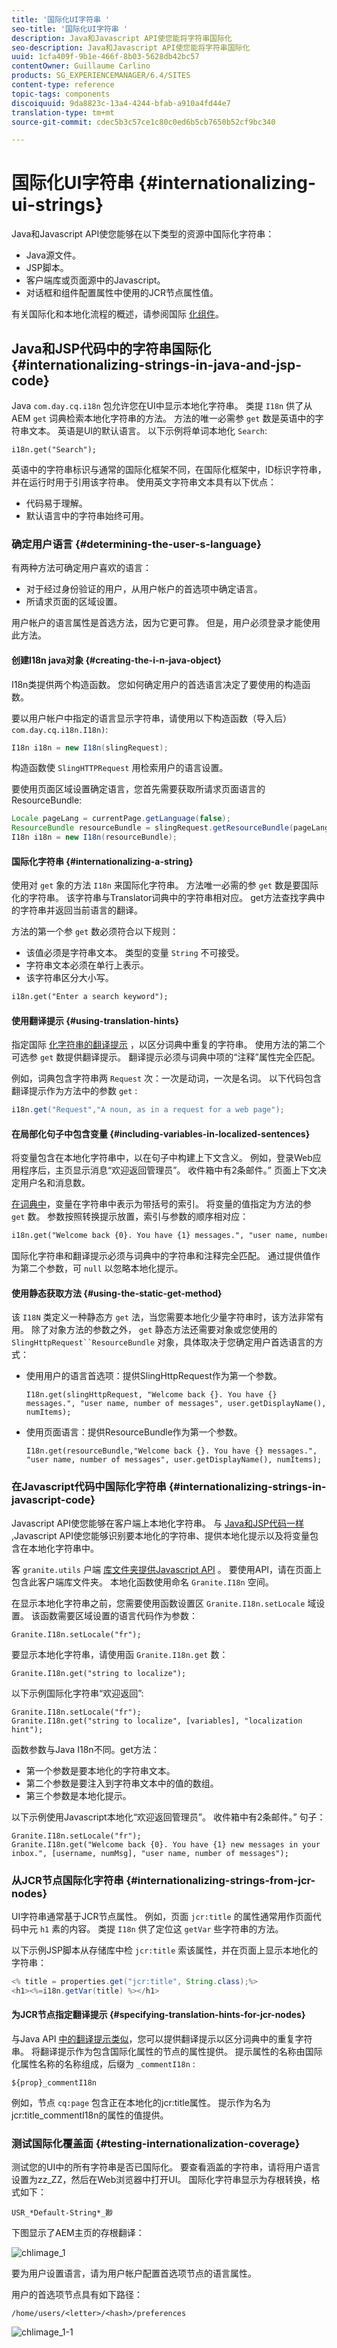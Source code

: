 ```yaml
---
title: '国际化UI字符串 '
seo-title: '国际化UI字符串 '
description: Java和Javascript API使您能将字符串国际化
seo-description: Java和Javascript API使您能将字符串国际化
uuid: 1cfa409f-9b1e-466f-8b03-5628db42bc57
contentOwner: Guillaume Carlino
products: SG_EXPERIENCEMANAGER/6.4/SITES
content-type: reference
topic-tags: components
discoiquuid: 9da8823c-13a4-4244-bfab-a910a4fd44e7
translation-type: tm+mt
source-git-commit: cdec5b3c57ce1c80c0ed6b5cb7650b52cf9bc340

---
```



# 国际化UI字符串 {#internationalizing-ui-strings}

Java和Javascript API使您能够在以下类型的资源中国际化字符串：

* Java源文件。
* JSP脚本。
* 客户端库或页面源中的Javascript。
* 对话框和组件配置属性中使用的JCR节点属性值。

有关国际化和本地化流程的概述，请参阅国际 [化组件](/help/sites-developing/i18n.md)。

## Java和JSP代码中的字符串国际化 {#internationalizing-strings-in-java-and-jsp-code}

Java `com.day.cq.i18n` 包允许您在UI中显示本地化字符串。 类提 `I18n` 供了从AEM `get` 词典检索本地化字符串的方法。 方法的唯一必需参 `get` 数是英语中的字符串文本。 英语是UI的默认语言。 以下示例将单词本地化 `Search`:

`i18n.get("Search");`

英语中的字符串标识与通常的国际化框架不同，在国际化框架中，ID标识字符串，并在运行时用于引用该字符串。 使用英文字符串文本具有以下优点：

* 代码易于理解。
* 默认语言中的字符串始终可用。

### 确定用户语言 {#determining-the-user-s-language}

有两种方法可确定用户喜欢的语言：

* 对于经过身份验证的用户，从用户帐户的首选项中确定语言。
* 所请求页面的区域设置。

用户帐户的语言属性是首选方法，因为它更可靠。 但是，用户必须登录才能使用此方法。

#### 创建I18n java对象 {#creating-the-i-n-java-object}

I18n类提供两个构造函数。 您如何确定用户的首选语言决定了要使用的构造函数。

要以用户帐户中指定的语言显示字符串，请使用以下构造函数（导入后） `com.day.cq.i18n.I18n)`:

```java
I18n i18n = new I18n(slingRequest);
```

构造函数使 `SlingHTTPRequest` 用检索用户的语言设置。

要使用页面区域设置确定语言，您首先需要获取所请求页面语言的ResourceBundle:

```java
Locale pageLang = currentPage.getLanguage(false);
ResourceBundle resourceBundle = slingRequest.getResourceBundle(pageLang);
I18n i18n = new I18n(resourceBundle); 
```

#### 国际化字符串 {#internationalizing-a-string}

使用对 `get` 象的方法 `I18n` 来国际化字符串。 方法唯一必需的参 `get` 数是要国际化的字符串。 该字符串与Translator词典中的字符串相对应。 get方法查找字典中的字符串并返回当前语言的翻译。

方法的第一个参 `get` 数必须符合以下规则：

* 该值必须是字符串文本。 类型的变量 `String` 不可接受。
* 字符串文本必须在单行上表示。
* 该字符串区分大小写。

```xml
i18n.get("Enter a search keyword");
```

#### 使用翻译提示 {#using-translation-hints}

指定国际 [化字符串的翻译提示](/help/sites-developing/i18n-translator.md#adding-changing-and-removing-strings) ，以区分词典中重复的字符串。 使用方法的第二个可选参 `get` 数提供翻译提示。 翻译提示必须与词典中项的“注释”属性完全匹配。

例如，词典包含字符串两 `Request` 次：一次是动词，一次是名词。 以下代码包含翻译提示作为方法中的参数 `get` :

```java
i18n.get("Request","A noun, as in a request for a web page");
```

#### 在局部化句子中包含变量 {#including-variables-in-localized-sentences}

将变量包含在本地化字符串中，以在句子中构建上下文含义。 例如，登录Web应用程序后，主页显示消息“欢迎返回管理员”。 收件箱中有2条邮件。” 页面上下文决定用户名和消息数。

[在词典中](/help/sites-developing/i18n-translator.md#adding-changing-and-removing-strings)，变量在字符串中表示为带括号的索引。 将变量的值指定为方法的参 `get` 数。 参数按照转换提示放置，索引与参数的顺序相对应：

```xml
i18n.get("Welcome back {0}. You have {1} messages.", "user name, number of messages", user.getDisplayName(), numItems); 
```

国际化字符串和翻译提示必须与词典中的字符串和注释完全匹配。 通过提供值作为第二个参数，可 `null` 以忽略本地化提示。

#### 使用静态获取方法 {#using-the-static-get-method}

该 `I18N` 类定义一种静态方 `get` 法，当您需要本地化少量字符串时，该方法非常有用。 除了对象方法的参数之外， `get` 静态方法还需要对象或您使用的 `SlingHttpRequest``ResourceBundle` 对象，具体取决于您确定用户首选语言的方式：

* 使用用户的语言首选项：提供SlingHttpRequest作为第一个参数。

   `I18n.get(slingHttpRequest, "Welcome back {}. You have {} messages.", "user name, number of messages", user.getDisplayName(), numItems);`
* 使用页面语言：提供ResourceBundle作为第一个参数。

   `I18n.get(resourceBundle,"Welcome back {}. You have {} messages.", "user name, number of messages", user.getDisplayName(), numItems);`

### 在Javascript代码中国际化字符串 {#internationalizing-strings-in-javascript-code}

Javascript API使您能够在客户端上本地化字符串。 与 [Java和JSP代码一样](#internationalizing-strings-in-java-and-jsp-code) ,Javascript API使您能够识别要本地化的字符串、提供本地化提示以及将变量包含在本地化字符串中。

客 `granite.utils` 户端 [库文件夹提供Javascript API](/help/sites-developing/clientlibs.md) 。 要使用API，请在页面上包含此客户端库文件夹。 本地化函数使用命名 `Granite.I18n` 空间。

在显示本地化字符串之前，您需要使用函数设置区 `Granite.I18n.setLocale` 域设置。 该函数需要区域设置的语言代码作为参数：

```
Granite.I18n.setLocale("fr");
```

要显示本地化字符串，请使用函 `Granite.I18n.get` 数：

```
Granite.I18n.get("string to localize");
```

以下示例国际化字符串“欢迎返回”:

```
Granite.I18n.setLocale("fr");
Granite.I18n.get("string to localize", [variables], "localization hint");
```

函数参数与Java I18n不同。get方法：

* 第一个参数是要本地化的字符串文本。
* 第二个参数是要注入到字符串文本中的值的数组。
* 第三个参数是本地化提示。

以下示例使用Javascript本地化“欢迎返回管理员”。 收件箱中有2条邮件。” 句子：

```
Granite.I18n.setLocale("fr");
Granite.I18n.get("Welcome back {0}. You have {1} new messages in your inbox.", [username, numMsg], "user name, number of messages");
```

### 从JCR节点国际化字符串 {#internationalizing-strings-from-jcr-nodes}

UI字符串通常基于JCR节点属性。 例如，页面 `jcr:title` 的属性通常用作页面代码中元 `h1` 素的内容。 类提 `I18n` 供了定位这 `getVar` 些字符串的方法。

以下示例JSP脚本从存储库中检 `jcr:title` 索该属性，并在页面上显示本地化的字符串：

```java
<% title = properties.get("jcr:title", String.class);%>
<h1><%=i18n.getVar(title) %></h1>
```

#### 为JCR节点指定翻译提示 {#specifying-translation-hints-for-jcr-nodes}

与Java API [中的翻译提示类似](#using-translation-hints)，您可以提供翻译提示以区分词典中的重复字符串。 将翻译提示作为包含国际化属性的节点的属性提供。 提示属性的名称由国际化属性名称的名称组成，后缀为 `_commentI18n` :

`${prop}_commentI18n`

例如，节点 `cq:page` 包含正在本地化的jcr:title属性。 提示作为名为jcr:title_commentI18n的属性的值提供。

### 测试国际化覆盖面 {#testing-internationalization-coverage}

测试您的UI中的所有字符串是否已国际化。 要查看涵盖的字符串，请将用户语言设置为zz_ZZ，然后在Web浏览器中打开UI。 国际化字符串显示为存根转换，格式如下：

`USR_*Default-String*_尠`

下图显示了AEM主页的存根翻译：

![chlimage_1](assets/chlimage_1.jpeg)

要为用户设置语言，请为用户帐户配置首选项节点的语言属性。

用户的首选项节点具有如下路径：

`/home/users/<letter>/<hash>/preferences`

![chlimage_1-1](assets/chlimage_1-1.jpeg)

